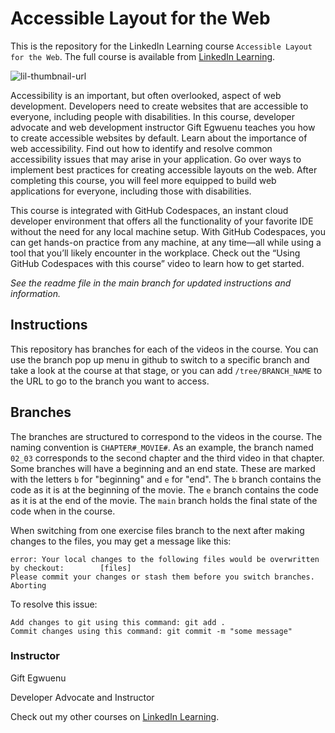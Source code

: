 # Accessible Layout for the Web
This is the repository for the LinkedIn Learning course `Accessible Layout for the Web`. The full course is available from [LinkedIn Learning][lil-course-url].

![lil-thumbnail-url]

<p>Accessibility is an important, but often overlooked, aspect of web development. Developers need to create websites that are accessible to everyone, including people with disabilities. In this course, developer advocate and web development instructor Gift Egwuenu teaches you how to create accessible websites by default. Learn about the importance of web accessibility. Find out how to identify and resolve common accessibility issues that may arise in your application. Go over ways to implement best practices for creating accessible layouts on the web. After completing this course, you will feel more equipped to build web applications for everyone, including those with disabilities.</p>

<p>This course is integrated with GitHub Codespaces, an instant cloud developer environment that offers all the functionality of your favorite IDE without the need for any local machine setup. With GitHub Codespaces, you can get hands-on practice from any machine, at any time—all while using a tool that you’ll likely encounter in the workplace. Check out the “Using GitHub Codespaces with this course” video to learn how to get started.</p>

_See the readme file in the main branch for updated instructions and information._
## Instructions
This repository has branches for each of the videos in the course. You can use the branch pop up menu in github to switch to a specific branch and take a look at the course at that stage, or you can add `/tree/BRANCH_NAME` to the URL to go to the branch you want to access.

## Branches
The branches are structured to correspond to the videos in the course. The naming convention is `CHAPTER#_MOVIE#`. As an example, the branch named `02_03` corresponds to the second chapter and the third video in that chapter. 
Some branches will have a beginning and an end state. These are marked with the letters `b` for "beginning" and `e` for "end". The `b` branch contains the code as it is at the beginning of the movie. The `e` branch contains the code as it is at the end of the movie. The `main` branch holds the final state of the code when in the course.

When switching from one exercise files branch to the next after making changes to the files, you may get a message like this:

    error: Your local changes to the following files would be overwritten by checkout:        [files]
    Please commit your changes or stash them before you switch branches.
    Aborting

To resolve this issue:
	
    Add changes to git using this command: git add .
	Commit changes using this command: git commit -m "some message"

 ### Instructor

Gift Egwuenu

Developer Advocate and Instructor
                     

Check out my other courses on [LinkedIn Learning](https://www.linkedin.com/learning/instructors/gift-egwuenu?u=104).


[0]: # (Replace these placeholder URLs with actual course URLs)

[lil-course-url]: https://www.linkedin.com/learning/accessible-layout-for-the-web
[lil-thumbnail-url]: https://media.licdn.com/dms/image/D560DAQH23NLY2hQeNQ/learning-public-crop_675_1200/0/1712947676463?e=2147483647&v=beta&t=TWYz1l0YkZ1UQDy46ZAol2b0NziVeTF0G4GEAExAUXs

